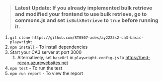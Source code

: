 > ### Latest Update: If you already implemented bulk retrieve and modified your frontend to use bulk retrieve, go to commons.js and set `isBulkRetrieve` to `true` before running it.

1. `git clone https://github.com/ST0507-ades/ay2223s2-ca3-basic-playwright`
2. `npm install` - To install dependencies
3. Start your CA3 server at port 3000
    1. Alternatively, set `baseUrl` in `playwright.config.js` to https://bed-recap.azurewebsites.net
4. `npm test` - To run the test
5. `npm run report` - To view the report
